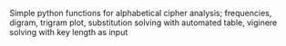 Simple python functions for alphabetical cipher analysis; frequencies, digram, trigram plot, substitution solving with automated table, viginere solving with key length as input
